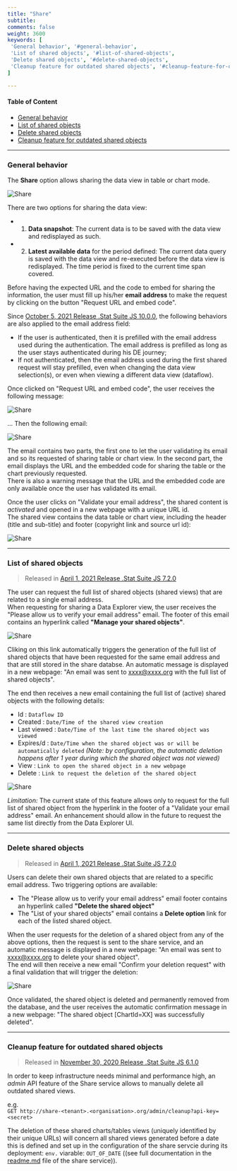 ```yaml
---
title: "Share"
subtitle: 
comments: false
weight: 3600
keywords: [
 'General behavior', '#general-behavior',
 'List of shared objects', '#list-of-shared-objects',
 'Delete shared objects', '#delete-shared-objects',
 'Cleanup feature for outdated shared objects', '#cleanup-feature-for-outdated-shared-objects',
]

---
```


#### Table of Content
- [General behavior](#general-behavior)
- [List of shared objects](#list-of-shared-objects)
- [Delete shared objects](#delete-shared-objects)
- [Cleanup feature for outdated shared objects](#cleanup-feature-for-outdated-shared-objects)

---

### General behavior
The **Share** option allows sharing the data view in table or chart mode.

![Share](/dotstatsuite-documentation/images/de-share1.png)

There are two options for sharing the data view:
* 1) **Data snapshot**: The current data is to be saved with the data view and redisplayed as such.
* 2) **Latest available data** for the period defined: The current data query is saved with the data view and re-executed before the data view is redisplayed. The time period is fixed to the current time span covered.

Before having the expected URL and the code to embed for sharing the information, the user must fill up his/her **email address** to make the request by clicking on the button "Request URL and embed code".  

Since [October 5, 2021 Release .Stat Suite JS 10.0.0](https://sis-cc.gitlab.io/dotstatsuite-documentation/changelog/#october-5-2021), the following behaviors are also applied to the email address field:
* If the user is authenticated, then it is prefilled with the email address used during the authentication. The email address is prefilled as long as the user stays authenticated during his DE journey;
* If not authenticated, then the email address used during the first shared request will stay prefilled, even when changing the data view selection(s), or even when viewing a different data view (dataflow).

Once clicked on "Request URL and embed code", the user receives the following message:

![Share](/dotstatsuite-documentation/images/de-share2.png)

... Then the following email:

![Share](/dotstatsuite-documentation/images/de-share3.png)

The email contains two parts, the first one to let the user validating its email and so its requested of sharing table or chart view. In the second part, the email displays the URL and the embedded code for sharing the table or the chart previously requested.  
There is also a warning message that the URL and the embedded code are only available once the user has validated its email.

Once the user clicks on "Validate your email address", the shared content is *activated* and opened in a new webpage with a unique URL id.  
The shared view contains the data table or chart view, including the header (title and sub-title) and footer (copyright link and source url id):

![Share](/dotstatsuite-documentation/images/de-share4.png)

---

### List of shared objects
> Released in [April 1, 2021 Release .Stat Suite JS 7.2.0](https://sis-cc.gitlab.io/dotstatsuite-documentation/changelog/#april-1-2021)

The user can request the full list of shared objects (shared views) that are related to a single email address.  
When requesting for sharing a Data Explorer view, the user receives the "Please allow us to verify your email address" email. The footer of this email contains an hyperlink called **"Manage your shared objects"**.

![Share](/dotstatsuite-documentation/images/de-share5.png)

Cliking on this link automatically triggers the generation of the full list of shared objects that have been requested for the same email address and that are still stored in the share databse. An automatic message is displayed in a new webpage: "An email was sent to xxxx@xxxx.org with the full list of shared objects".

The end then receives a new email containing the full list of (active) shared objects with the following details:
* Id : `Dataflow ID`
* Created : `Date/Time of the shared view creation`
* Last viewed : `Date/Time of the last time the shared object was viewed`
* Expires/d : `Date/Time when the shared object was or will be automatically deleted` *(Note: by configuration, the automatic deletion happens after 1 year during which the shared object was not viewed)*
* View : `Link to open the shared object in a new webpage`
* Delete : `Link to request the deletion of the shared object`

![Share](/dotstatsuite-documentation/images/de-share6.png)

*Limitation:* The current state of this feature allows only to request for the full list of shared object from the hyperlink in the footer of a "Validate your email address" email. An enhancement should allow in the future to request the same list directly from the Data Explorer UI.

---

### Delete shared objects
> Released in [April 1, 2021 Release .Stat Suite JS 7.2.0](https://sis-cc.gitlab.io/dotstatsuite-documentation/changelog/#april-1-2021)

Users can delete their own shared objects that are related to a specific email address. Two triggering options are available:
* The "Please allow us to verify your email address" email footer contains an hyperlink called **"Delete the shared object"**
* The "List of your shared objects" email contains a **Delete option** link for each of the listed shared object.

When the user requests for the deletion of a shared object from any of the above options, then the request is sent to the share service, and an automatic message is displayed in a new webpage: "An email was sent to xxxx@xxxx.org to delete your shared object".  
The end will then receive a new email "Confirm your deletion request" with a final validation that will trigger the deletion:

![Share](/dotstatsuite-documentation/images/de-share7.png)

Once validated, the shared object is deleted and permanently removed from the database, and the user receives the automatic confirmation message in a new webpage: "The shared object [ChartId=XX] was successfully deleted".

---

### Cleanup feature for outdated shared objects
> Released in [November 30, 2020 Release .Stat Suite JS 6.1.0](https://sis-cc.gitlab.io/dotstatsuite-documentation/changelog/#november-30-2020)

In order to keep infrastructure needs minimal and performance high, an *admin* API feature of the Share service allows to manually delete all outdated shared views.

e.g.  
`GET http://share-<tenant>.<organisation>.org/admin/cleanup?api-key=<secret>`

The deletion of these shared charts/tables views (uniquely identified by their unique URLs) will concern all shared views generated before a date this is defined and set up in the configuration of the share servcie during its deployment: `env.` viarable: `OUT_OF_DATE` ((see full documentation in the [readme.md](https://gitlab.com/sis-cc/.stat-suite/dotstatsuite-share/-/tree/master#share-server) file of the share service)).


